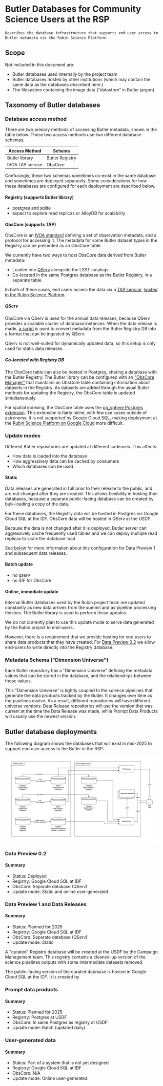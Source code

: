 # Butler Databases for Community Science Users at the RSP

```{abstract}
Describes the database infrastructure that supports end-user access to Butler metadata via the Rubin Science Platform.
```

## Scope


Not included in this document are:
* Butler databases used internally by the project team
* Butler databases hosted by other institutions (which may contain the same data as the databases described here.)
* The filesystem containing the image data ("datastore" in Butler jargon)

## Taxonomy of Butler databases

### Database access method

There are two primary methods of accessing Butler metadata, shown in the table
below.  These two access methods use two different database schemas.

| Access Method | Schema |
| ------------- | ------ |
| Butler library | Butler Registry |
| IVOA TAP service | ObsCore |

Confusingly, these two schemas sometimes co-exist in the same database and
sometimes are deployed separately.  Some considerations for how these databases
are configured for each deployment are described below.


#### Registry (supports Butler library)

- postgres and sqlite
- expect to explore read replicas or AlloyDB for scalability

#### ObsCore (supports TAP)

ObsCore is an [IVOA standard](https://www.ivoa.net/documents/ObsCore/) defining
a set of observation metadata, and a protocol for accessing it.  The metadata
for some Butler dataset types in the Registry can be presented as an ObsCore
table.

We currently have two ways to host ObsCore data derived from Butler metadata:
* Loaded into [QServ](https://dmtn-243.lsst.io/) alongside the LSST catalogs.
* Co-located in the same Postgres database as the Butler Registry, in a separate table.

In both of these cases, end users access the data via a [TAP
service](https://github.com/lsst-sqre/lsst-tap-service), [hosted in the Rubin
Science Platform](https://phalanx.lsst.io/applications/tap/index.html).

##### QServ

ObsCore via QServ is used for the annual data releases, because QServ provides
a scalable cluster of database instances.  When the data release is made, [a
script](https://github.com/lsst-dm/dax_obscore) is used to convert metadata
from the Butler Registry DB into a format that can be ingested by QServ.

QServ is not well-suited for dynamically updated data, so this setup is only
used for static data releases.

##### Co-located with Registry DB

The ObsCore table can also be hosted in Postgres, sharing a database with the
Butler Registry.  The Butler library can be configured with an ["ObsCore
Manager"](https://github.com/lsst/daf_butler/blob/50c0a9ef673d2b360f76026ea5d13829836f77b2/python/lsst/daf/butler/registry/obscore/_manager.py#L115)
that maintains an ObsCore table containing information about datasets in the
Registry.  As datasets are added through the usual Butler methods for updating
the Registry, the ObsCore table is updated simultaneously.

For spatial indexing, the ObsCore table uses the [pg_sphere Postgres
extension](https://github.com/postgrespro/pgsphere).  This extension is fairly
niche, with few use cases outside of astronomy.  It is not supported by Google
Cloud SQL, making deployment at the [Rubin Science Platform on Google
Cloud](https://dmtn-209.lsst.io/) more difficult.

### Update modes

Different Butler repositories are updated at different cadences.  This affects:
* How data is loaded into the database
* How aggressively data can be cached by consumers
* Which databases can be used

#### Static

Data releases are generated in full prior to their release to the public, and
are not changed after they are created.  This allows flexibility in hosting
their databases, because a separate public-facing database can be created by
bulk-loading a copy of the data.

For these databases, the Registry data will be hosted in Postgres via Google
Cloud SQL at the IDF. ObsCore data will be hosted in QServ at the USDF.

Because the data is not changed after it is deployed, Butler server can
aggressively cache frequently used tables and we can deploy multiple read
replicas to scale the database load.

See [below](#data-preview-1-and-data-releases) for more information about this
configuration for Data Preview 1 and subsequent data releases.

#### Batch update

- no qserv
- no IDF for ObsCore


#### Online, immediate update

Internal Butler databases used by the Rubin project team are updated constantly
as new data arrives from the summit and as pipeline processing finishes.  The
Butler library is used to perform these updates.

We do not currently plan to use this update mode to serve data generated by the
Rubin project to end-users.  

However, there is a requirement that we provide hosting for end users to share
data products that they have created.  For [Data Preview 0.2](#data-preview-02)
we allow end-users to write directly into the Registry database.

### Metadata Schema ("Dimension Universe")

Each Butler repository has a "Dimension Universe" defining the metadata values
that can be stored in the database, and the relationships between those values.

This "Dimension Universe" is tightly coupled to the science pipelines that
generate the data products tracked by the Butler.  It changes over time as the
pipelines evolve. As a result, different repositories will have different
universe versions.  Data Release repositories will use the version that was
current at the time the Data Release was made, while Prompt Data Products will
usually use the newest version.

## Butler database deployments

The following diagram shows the databases that will exist in mid-2025 to
support end user access to the Butler in the RSP:

![System diagram](Butler-databases.drawio.png)


### Data Preview 0.2
#### Summary
* Status: Deployed
* Registry: Google Cloud SQL at IDF
* ObsCore: Separate database (QServ)
* Update mode: Static and online user-generated

### Data Preview 1 and Data Releases
#### Summary
* Status: Planned for 2025
* Registry: Google Cloud SQL at IDF
* ObsCore: Separate database (QServ)
* Update mode: Static

 A "curated" Registry database will be created at the USDF by the Campaign
 Management team.  This registry contains a cleaned-up version of the science
 pipelines outputs with some intermediate datasets removed.

The public-facing version of the curated database is hosted in Google Cloud SQL at the IDF.  It is
created by 

### Prompt data products
#### Summary
* Status: Planned for 2025
* Registry: Postgres at USDF
* ObsCore: In same Postgres as registry at USDF
* Update mode: Batch (updated daily)

### User-generated data
#### Summary
* Status: Part of a system that is not yet designed
* Registry: Google Cloud SQL at IDF
* ObsCore: N/A
* Update mode: Online user-generated